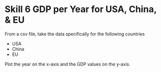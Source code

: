 # Skill 6 GDP per Year for USA, China, & EU

From a csv file, take the data specifically for the following countries
* USA
* China
* EU

Plot the year on the x-axis and the GDP values on the y-axis.
